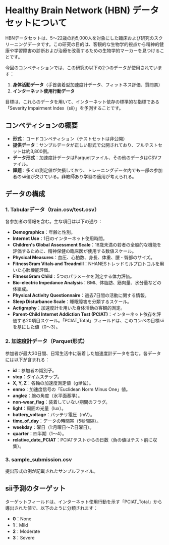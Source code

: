 # Healthy Brain Network (HBN) データセットについて

HBNデータセットは、5～22歳の約5,000人を対象にした臨床および研究のスクリーニングデータです。この研究の目的は、客観的な生物学的視点から精神的健康や学習障害の診断および治療を改善するための生物学的マーカーを見つけることです。

今回のコンペティションでは、この研究の以下の2つのデータが使用されています：
1. **身体活動データ**（手首装着型加速度計データ、フィットネス評価、質問票）
2. **インターネット使用行動データ**

目標は、これらのデータを用いて、インターネット依存の標準的な指標である「Severity Impairment Index（sii）」を予測することです。

## コンペティションの概要
- **形式**：コードコンペティション（テストセットは非公開）
- **提供データ**：サンプルデータが正しい形式で公開されており、フルテストセットは約3,800例。
- **データ形式**：加速度計データはParquetファイル、その他のデータはCSVファイル。
- **課題**：多くの測定値が欠損しており、トレーニングデータ内でも一部の参加者のsii値が欠けている。非教師あり学習の適用が考えられる。

## データの構成

### 1. Tabularデータ（train.csv/test.csv）
各参加者の情報を含む。主な項目は以下の通り：
- **Demographics**：年齢と性別。
- **Internet Use**：1日のインターネット使用時間。
- **Children's Global Assessment Scale**：18歳未満の若者の全般的な機能を評価するために、精神保健の臨床医が使用する数値スケール。
- **Physical Measures**：血圧、心拍数、身長、体重、腰・臀部のサイズ。
- **FitnessGram Vitals and Treadmill**：NHANESトレッドミルプロトコルを用いた心肺機能評価。
- **FitnessGram Child**：5つのパラメータを測定する体力評価。
- **Bio-electric Impedance Analysis**：BMI、体脂肪、筋肉量、水分量などの体組成。
- **Physical Activity Questionnaire**：過去7日間の活動に関する情報。
- **Sleep Disturbance Scale**：睡眠障害を分類するスケール。
- **Actigraphy**：加速度計を用いた身体活動の客観的測定。
- **Parent-Child Internet Addiction Test (PCIAT)**：インターネット依存を評価する20項目スケール。「PCIAT_Total」フィールドは、このコンペの目標siiを基にした値（0～3）。

### 2. 加速度計データ（Parquet形式）
参加者が最大30日間、日常生活中に装着した加速度計データを含む。各データには以下が含まれる：
- **id**：参加者の識別子。
- **step**：タイムステップ。
- **X, Y, Z**：各軸の加速度測定値（g単位）。
- **enmo**：加速度信号の「Euclidean Norm Minus One」値。
- **anglez**：腕の角度（水平面基準）。
- **non-wear_flag**：装着していない期間のフラグ。
- **light**：周囲の光量（lux）。
- **battery_voltage**：バッテリ電圧（mV）。
- **time_of_day**：データの時間帯（5秒間隔）。
- **weekday**：曜日（1:月曜日～7:日曜日）。
- **quarter**：四半期（1～4）。
- **relative_date_PCIAT**：PCIATテストからの日数（負の値はテスト前に収集）。

### 3. sample_submission.csv
提出形式の例が記載されたサンプルファイル。

## sii予測のターゲット
ターゲットフィールドは、インターネット使用行動を示す「PCIAT_Total」から導出された値で、以下のように分類されます：
- **0**：None
- **1**：Mild
- **2**：Moderate
- **3**：Severe
